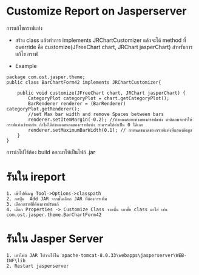 # Customize Report on Jasperserver
การแก้ไขกราฟแท่ง
- สร้าง class แล้วทำการ implements JRChartCustomizer  แล้วจะได้ method ที่ override คือ customize(JFreeChart chart, JRChart jasperChart) สำหรับการแก้ไข กราฟ

- Example
```
package com.ost.jasper.theme;
public class BarChartForm42 implements JRChartCustomizer{

	public void customize(JFreeChart chart, JRChart jasperChart) {
		CategoryPlot categoryPlot = chart.getCategoryPlot();
        BarRenderer renderer = (BarRenderer) categoryPlot.getRenderer();
        //set Max bar width and remove Spaces between bars
        renderer.setItemMargin(-0.2); //กำหนดระยะห่างของกราฟแท่ง ค่าติดลบจะทำให้กราฟแท่งเข้าหากัน ถ้าไม่ได้กำหนดขนาดของกราฟแท่ง สามารถใส่ค่าเป็น 0 ได้เลย
        renderer.setMaximumBarWidth(0.1); // กำหนดขนาดของกราฟแท่งที่แสดงข้อมูล
	}
}
```
การนำไปใช้ต้อง build ออกมาให้เป็นไฟล์  .jar 

# รันใน ireport 
	1. เข้าไปที่เมนู Tool->Options->classpath
	2. กดปุ่ม  Add JAR จากนั้นเลือก JAR ที่ต้องการเพิ่ม
	3. เลือกกราฟที่ต้องการปรับแก้ 
	4. เลือก Properties -> Customize Class จากนั้น เอาชื่อ class มาใส่ เช่น com.ost.jasper.theme.BarChartForm42
	
# รันใน Jasper Server
	1. เอาไฟล์ JAR ไปวางไว้ใน apache-tomcat-8.0.33\webapps\jasperserver\WEB-INF\lib
	2. Restart jasperserver